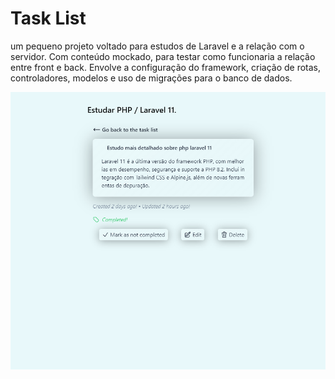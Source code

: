 
<h1>Task List</h1>
<p>um pequeno projeto voltado para estudos de Laravel e a relação com o servidor. Com conteúdo mockado, para testar como funcionaria a relação entre front e back. Envolve a configuração do framework, criação de rotas, controladores, modelos e uso de migrações para o banco de dados.</p>
<img src="/resources/images/Task.png" />

